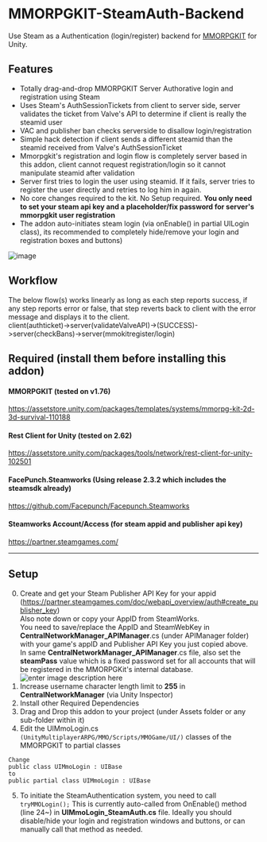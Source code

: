 
# MMORPGKIT-SteamAuth-Backend
Use Steam as a Authentication (login/register) backend for [MMORPGKIT](https://assetstore.unity.com/packages/templates/systems/mmorpg-kit-2d-3d-survival-110188) for Unity.

## Features  

- Totally drag-and-drop MMORPGKIT Server Authorative login and registration using Steam
- Uses Steam's AuthSessionTickets from client to server side, server validates the ticket from Valve's API to determine if client is really the steamid user
- VAC and publisher ban checks serverside to disallow login/registration
- Simple hack detection if client sends a different steamid than the steamid received from Valve's AuthSessionTicket
- Mmorpgkit's registration and login flow is completely server based in this addon, client cannot request registration/login so it cannot manipulate steamid after validation
- Server first tries to login the user using steamid. 
If it fails, server tries to register the user directly and retries to log him in again.
- No core changes required to the kit. No Setup required. **You only need to set your steam api key and a placeholder/fix password for server's mmorpgkit user registration**
- The addon auto-initiates steam login (via onEnable() in partial UILogin class), its recommended to completely hide/remove your login and registration boxes and buttons)


![image](https://user-images.githubusercontent.com/3790163/189447442-679b7364-ea7a-4131-8735-f6f9bc278f7c.png)



## Workflow
The below flow(s) works linearly as long as each step reports success, if any step reports error or false, that step reverts back to client with the error message and displays it to the client.  
client(authticket)->server(validateValveAPI)->(SUCCESS)->server(checkBans)->server(mmokitregister/login)

## Required (install them before installing this addon)
#### MMORPGKIT   (tested on v1.76)
https://assetstore.unity.com/packages/templates/systems/mmorpg-kit-2d-3d-survival-110188
#### Rest Client for Unity (tested on 2.62)
https://assetstore.unity.com/packages/tools/network/rest-client-for-unity-102501        
#### FacePunch.Steamworks (Using release 2.3.2 which includes the steamsdk already)
https://github.com/Facepunch/Facepunch.Steamworks
#### Steamworks Account/Access (for steam appid and publisher api key)
https://partner.steamgames.com/

---

## Setup
0. Create and get your Steam Publisher API Key for your appid (https://partner.steamgames.com/doc/webapi_overview/auth#create_publisher_key)  
Also note down or copy your AppID from SteamWorks.    
You need to save/replace the AppID and SteamWebKey in **CentralNetworkManager_APIManager**.cs (under APIManager folder) with your game's appID and Publisher API Key you just copied above.    
In same **CentralNetworkManager_APIManager**.cs file, also set the **steamPass** value which is a fixed password set for all accounts that will be registered in the MMORPGKit's internal database.
![enter image description here](https://i.imgur.com/ZCVFmsY.jpeg)    
1. Increase username character length limit to **255** in **CentralNetworkManager** (via Unity Inspector)
2. Install other Required Dependencies
3. Drag and Drop this addon to your project (under Assets folder or any sub-folder within it)
4. Edit the UIMmoLogin.cs `(UnityMultiplayerARPG/MMO/Scripts/MMOGame/UI/)` classes of the MMORPGKIT to partial classes  
 ```
 Change
 public class UIMmoLogin : UIBase
 to
 public partial class UIMmoLogin : UIBase
 ```
 5. To initiate the SteamAuthentication system, you need to call `tryMMOLogin();` This is currently auto-called from OnEnable() method (line 24~) in **UIMmoLogin_SteamAuth.cs** file. 
Ideally you should disable/hide your login and registration windows and buttons, or can manually call that method as needed.
